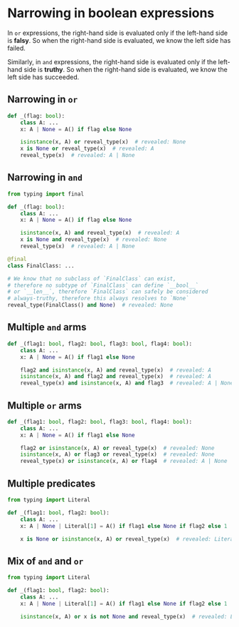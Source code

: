 # Narrowing in boolean expressions

In `or` expressions, the right-hand side is evaluated only if the left-hand side is **falsy**. So
when the right-hand side is evaluated, we know the left side has failed.

Similarly, in `and` expressions, the right-hand side is evaluated only if the left-hand side is
**truthy**. So when the right-hand side is evaluated, we know the left side has succeeded.

## Narrowing in `or`

```py
def _(flag: bool):
    class A: ...
    x: A | None = A() if flag else None

    isinstance(x, A) or reveal_type(x)  # revealed: None
    x is None or reveal_type(x)  # revealed: A
    reveal_type(x)  # revealed: A | None
```

## Narrowing in `and`

```py
from typing import final

def _(flag: bool):
    class A: ...
    x: A | None = A() if flag else None

    isinstance(x, A) and reveal_type(x)  # revealed: A
    x is None and reveal_type(x)  # revealed: None
    reveal_type(x)  # revealed: A | None

@final
class FinalClass: ...

# We know that no subclass of `FinalClass` can exist,
# therefore no subtype of `FinalClass` can define `__bool__`
# or `__len__`, therefore `FinalClass` can safely be considered
# always-truthy, therefore this always resolves to `None`
reveal_type(FinalClass() and None)  # revealed: None
```

## Multiple `and` arms

```py
def _(flag1: bool, flag2: bool, flag3: bool, flag4: bool):
    class A: ...
    x: A | None = A() if flag1 else None

    flag2 and isinstance(x, A) and reveal_type(x)  # revealed: A
    isinstance(x, A) and flag2 and reveal_type(x)  # revealed: A
    reveal_type(x) and isinstance(x, A) and flag3  # revealed: A | None
```

## Multiple `or` arms

```py
def _(flag1: bool, flag2: bool, flag3: bool, flag4: bool):
    class A: ...
    x: A | None = A() if flag1 else None

    flag2 or isinstance(x, A) or reveal_type(x)  # revealed: None
    isinstance(x, A) or flag3 or reveal_type(x)  # revealed: None
    reveal_type(x) or isinstance(x, A) or flag4  # revealed: A | None
```

## Multiple predicates

```py
from typing import Literal

def _(flag1: bool, flag2: bool):
    class A: ...
    x: A | None | Literal[1] = A() if flag1 else None if flag2 else 1

    x is None or isinstance(x, A) or reveal_type(x)  # revealed: Literal[1]
```

## Mix of `and` and `or`

```py
from typing import Literal

def _(flag1: bool, flag2: bool):
    class A: ...
    x: A | None | Literal[1] = A() if flag1 else None if flag2 else 1

    isinstance(x, A) or x is not None and reveal_type(x)  # revealed: Literal[1]
```
